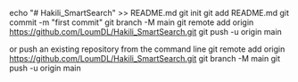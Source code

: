 echo "# Hakili_SmartSearch" >> README.md
git init
git add README.md
git commit -m "first commit"
git branch -M main
git remote add origin https://github.com/LoumDL/Hakili_SmartSearch.git
git push -u origin main


or push an existing repository from the command line
git remote add origin https://github.com/LoumDL/Hakili_SmartSearch.git
git branch -M main
git push -u origin main